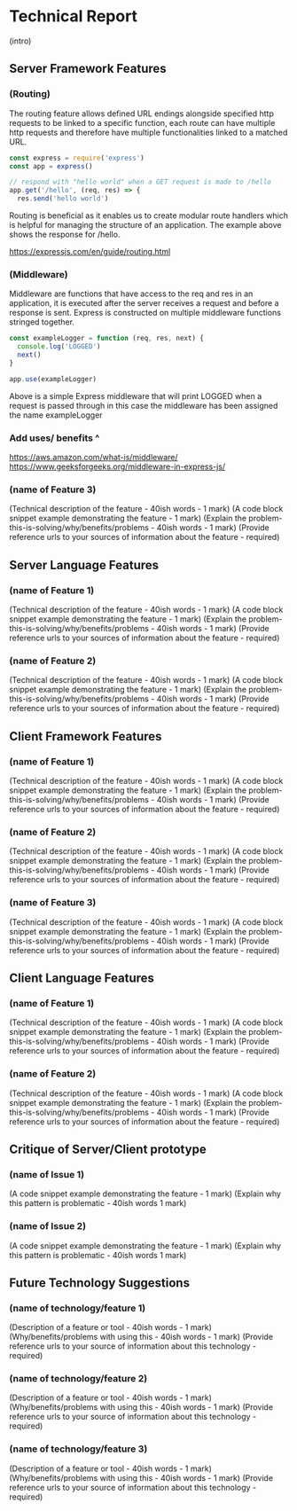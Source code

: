 Technical Report
================

(intro)


Server Framework Features
-------------------------

### (Routing)

The routing feature allows defined URL endings alongside specified http requests to be linked to a specific function, each route can have multiple http requests and therefore have multiple functionalities linked to a matched URL.

```js
const express = require('express')
const app = express()

// respond with "hello world" when a GET request is made to /hello
app.get('/hello', (req, res) => {
  res.send('hello world')
```

Routing is beneficial as it enables us to create modular route handlers which is helpful for managing the structure of an application. The example above shows the response for /hello.

https://expressjs.com/en/guide/routing.html

### (Middleware)

Middleware are functions that have access to the req and res in an application, it is executed after the server receives a request and before a response is sent.
Express is constructed on multiple middleware functions stringed together.

```js
const exampleLogger = function (req, res, next) {
  console.log('LOGGED')
  next()
}

app.use(exampleLogger)
```
Above is a simple Express middleware that will print LOGGED when a request is passed through in this case the middleware has been assigned the name exampleLogger

### Add uses/ benefits ^

https://aws.amazon.com/what-is/middleware/
https://www.geeksforgeeks.org/middleware-in-express-js/



### (name of Feature 3)

(Technical description of the feature - 40ish words - 1 mark)
(A code block snippet example demonstrating the feature - 1 mark)
(Explain the problem-this-is-solving/why/benefits/problems - 40ish words - 1 mark)
(Provide reference urls to your sources of information about the feature - required)


Server Language Features
-----------------------

### (name of Feature 1)

(Technical description of the feature - 40ish words - 1 mark)
(A code block snippet example demonstrating the feature - 1 mark)
(Explain the problem-this-is-solving/why/benefits/problems - 40ish words - 1 mark)
(Provide reference urls to your sources of information about the feature - required)


### (name of Feature 2)

(Technical description of the feature - 40ish words - 1 mark)
(A code block snippet example demonstrating the feature - 1 mark)
(Explain the problem-this-is-solving/why/benefits/problems - 40ish words - 1 mark)
(Provide reference urls to your sources of information about the feature - required)


Client Framework Features
-------------------------

### (name of Feature 1)

(Technical description of the feature - 40ish words - 1 mark)
(A code block snippet example demonstrating the feature - 1 mark)
(Explain the problem-this-is-solving/why/benefits/problems - 40ish words - 1 mark)
(Provide reference urls to your sources of information about the feature - required)


### (name of Feature 2)

(Technical description of the feature - 40ish words - 1 mark)
(A code block snippet example demonstrating the feature - 1 mark)
(Explain the problem-this-is-solving/why/benefits/problems - 40ish words - 1 mark)
(Provide reference urls to your sources of information about the feature - required)


### (name of Feature 3)

(Technical description of the feature - 40ish words - 1 mark)
(A code block snippet example demonstrating the feature - 1 mark)
(Explain the problem-this-is-solving/why/benefits/problems - 40ish words - 1 mark)
(Provide reference urls to your sources of information about the feature - required)


Client Language Features
------------------------

### (name of Feature 1)

(Technical description of the feature - 40ish words - 1 mark)
(A code block snippet example demonstrating the feature - 1 mark)
(Explain the problem-this-is-solving/why/benefits/problems - 40ish words - 1 mark)
(Provide reference urls to your sources of information about the feature - required)

### (name of Feature 2)

(Technical description of the feature - 40ish words - 1 mark)
(A code block snippet example demonstrating the feature - 1 mark)
(Explain the problem-this-is-solving/why/benefits/problems - 40ish words - 1 mark)
(Provide reference urls to your sources of information about the feature - required)


Critique of Server/Client prototype
---------------------

### (name of Issue 1)

(A code snippet example demonstrating the feature - 1 mark)
(Explain why this pattern is problematic - 40ish words 1 mark)

### (name of Issue 2)

(A code snippet example demonstrating the feature - 1 mark)
(Explain why this pattern is problematic - 40ish words 1 mark)


Future Technology Suggestions
-----------------------------

### (name of technology/feature 1)

(Description of a feature or tool - 40ish words - 1 mark)
(Why/benefits/problems with using this - 40ish words - 1 mark)
(Provide reference urls to your source of information about this technology - required)


### (name of technology/feature 2)

(Description of a feature or tool - 40ish words - 1 mark)
(Why/benefits/problems with using this - 40ish words - 1 mark)
(Provide reference urls to your source of information about this technology - required)


### (name of technology/feature 3)

(Description of a feature or tool - 40ish words - 1 mark)
(Why/benefits/problems with using this - 40ish words - 1 mark)
(Provide reference urls to your source of information about this technology - required)
